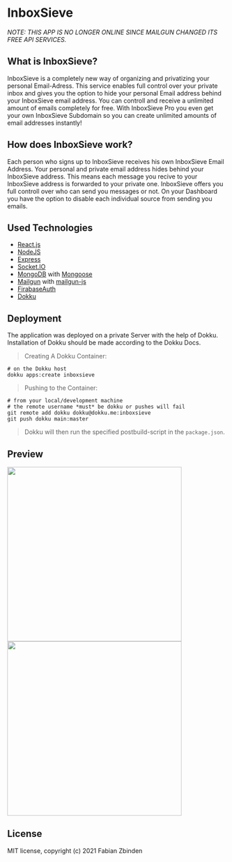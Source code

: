 # InboxSieve
*NOTE: THIS APP IS NO LONGER ONLINE SINCE MAILGUN CHANGED ITS FREE API SERVICES.*


## What is InboxSieve?

InboxSieve is a completely new way of organizing and privatizing your personal Email-Adress. This service enables full control over your private inbox and gives you the option to hide your personal Email address behind your InboxSieve email address. You can controll and receive a unlimited amount of emails completely for free. With InboxSieve Pro you even get your own InboxSieve Subdomain so you can create unlimited amounts of email addresses instantly!

## How does InboxSieve work?

Each person who signs up to InboxSieve receives his own InboxSieve Email Address. Your personal and private email address hides behind your InboxSieve address. This means each message you recive to your InboxSieve address is forwarded to your private one. InboxSieve offers you full controll over who can send you messages or not. On your Dashboard you have the option to disable each individual source from sending you emails.

## Used Technologies
- [React.js](https://facebook.github.io/react/)
- [NodeJS](https://nodejs.org/en/)
- [Express](https://expressjs.com/)
- [Socket.IO](https://socket.io/)
- [MongoDB](https://www.mongodb.com/) with [Mongoose](https://mongoosejs.com/)
- [Mailgun](https://www.mailgun.com/) with [mailgun-js](https://github.com/mailgun/mailgun-js)
- [FirabaseAuth](https://firebase.google.com/docs/auth)
- [Dokku](http://dokku.viewdocs.io/dokku/)

## Deployment
The application was deployed on a private Server with the help of Dokku. Installation of Dokku should be made according to the Dokku Docs.

> Creating A Dokku Container:
```
# on the Dokku host
dokku apps:create inboxsieve
```

> Pushing to the Container:
```
# from your local/development machine
# the remote username *must* be dokku or pushes will fail
git remote add dokku dokku@dokku.me:inboxsieve
git push dokku main:master
```
> Dokku will then run the specified postbuild-script in the `package.json`.

## Preview

<p float="left">
  <img src="https://i.postimg.cc/HknknMwW/Screenshot-2021-01-27-Inbox-Sieve-2.png" width="400" /> 
  <img src="https://i.postimg.cc/MpLKQG57/Screenshot-2021-01-27-Inbox-Sieve.png" width="400" />
</p>

## License

MIT license, copyright (c) 2021 Fabian Zbinden
